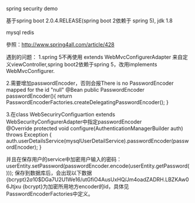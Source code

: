 spring security demo

基于spring boot 2.0.4.RELEASE(spring boot 2依赖于 spring 5), jdk 1.8

mysql 
redis

參照：http://www.spring4all.com/article/428

遇到的问题：
1.spring 5不再使用 extends WebMvcConfigurerAdapter 来自定义viewController,spring boot2依赖于spring 5，改用implements WebMvcConfigurer.

2.需要增加passwordEncoder，否则会报There is no PasswordEncoder mapped for the id "null"
    @Bean
    public PasswordEncoder passwordEncoder(){
        return PasswordEncoderFactories.createDelegatingPasswordEncoder();
    }
    
 3.在class WebSecuriryConfiguartion extends WebSecurityConfigurerAdapter中指定passwordEncoder   
        @Override
       protected void configure(AuthenticationManagerBuilder auth) throws Exception {
           auth.userDetailsService(mysqlUserDetailService).passwordEncoder(passwordEncoder);
       }
       
 并且在保存用户的service中加密用户输入的密码：userEntity.setPassword(passwordEncoder.encode(userEntity.getPassword()));
 保存到数据库后，会出现以下数据{bcrypt}$2a$10$DGa7U2U1We16/utGfiO4AusUxHQ/Jm4oadZADRH.LBZKAw06Jtjxu
 {bcrypt}为加密所用地方encoder的id，具体见PasswordEncoderFactories中定义。
 
    
  